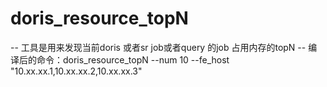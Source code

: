 # doris_resource_topN

-- 工具是用来发现当前doris 或者sr job或者query 的job 占用内存的topN
-- 编译后的命令：doris_resource_topN --num 10 --fe_host "10.xx.xx.1,10.xx.xx.2,10.xx.xx.3"